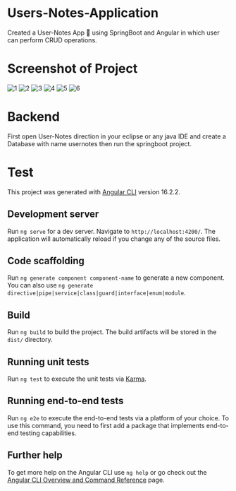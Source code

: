 # Users-Notes-Application
Created a User-Notes App 📝 using SpringBoot and Angular in which user can perform CRUD operations.

# Screenshot of Project 

![1](https://github.com/adarshgupta0040/Users-Notes-Application/assets/73924145/8b1ceacf-680a-474c-bb52-e98bf75a1d2b)
![2](https://github.com/adarshgupta0040/Users-Notes-Application/assets/73924145/af5f4078-e747-4d31-be73-b06a45aaca75)
![3](https://github.com/adarshgupta0040/Users-Notes-Application/assets/73924145/7653f2af-fe47-4ec1-9e42-16eb014270e0)
![4](https://github.com/adarshgupta0040/Users-Notes-Application/assets/73924145/551862be-b57b-41ca-8249-1bbe4d96a4a1)
![5](https://github.com/adarshgupta0040/Users-Notes-Application/assets/73924145/12fcb50c-45af-434e-b5de-1637db9fa693)
![6](https://github.com/adarshgupta0040/Users-Notes-Application/assets/73924145/6c64d7f2-6079-43cf-b704-eddfa6b04cad)



# Backend 

First open User-Notes direction in your eclipse or any java IDE and create a Database with name usernotes then run the springboot project.

# Test

This project was generated with [Angular CLI](https://github.com/angular/angular-cli) version 16.2.2.

## Development server

Run `ng serve` for a dev server. Navigate to `http://localhost:4200/`. The application will automatically reload if you change any of the source files.

## Code scaffolding

Run `ng generate component component-name` to generate a new component. You can also use `ng generate directive|pipe|service|class|guard|interface|enum|module`.

## Build

Run `ng build` to build the project. The build artifacts will be stored in the `dist/` directory.

## Running unit tests

Run `ng test` to execute the unit tests via [Karma](https://karma-runner.github.io).

## Running end-to-end tests

Run `ng e2e` to execute the end-to-end tests via a platform of your choice. To use this command, you need to first add a package that implements end-to-end testing capabilities.

## Further help

To get more help on the Angular CLI use `ng help` or go check out the [Angular CLI Overview and Command Reference](https://angular.io/cli) page.


